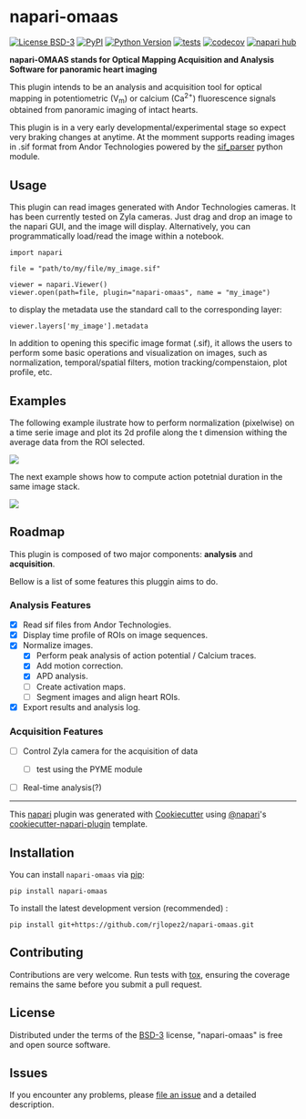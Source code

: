 # napari-omaas

[![License BSD-3](https://img.shields.io/pypi/l/napari-omaas.svg?color=green)](https://github.com/rjlopez2/napari-omaas/raw/main/LICENSE)
[![PyPI](https://img.shields.io/pypi/v/napari-omaas.svg?color=green)](https://pypi.org/project/napari-omaas)
[![Python Version](https://img.shields.io/pypi/pyversions/napari-omaas.svg?color=green)](https://python.org)
[![tests](https://github.com/rjlopez2/napari-omaas/workflows/tests/badge.svg)](https://github.com/rjlopez2/napari-omaas/actions)
[![codecov](https://codecov.io/gh/rjlopez2/napari-omaas/branch/main/graph/badge.svg)](https://codecov.io/gh/rjlopez2/napari-omaas)
[![napari hub](https://img.shields.io/endpoint?url=https://api.napari-hub.org/shields/napari-omaas)](https://napari-hub.org/plugins/napari-omaas)

**napari-OMAAS stands for Optical Mapping Acquisition and Analysis Software for panoramic heart imaging**

This plugin intends to be an analysis and acquisition tool for optical mapping in potentiometric (V<sub>m</sub>) or calcium (Ca<sup>2+</sup>) fluorescence signals obtained from panoramic imaging of intact hearts.

This plugin is in a very early developmental/experimental stage so expect very braking changes at anytime. At the momment supports reading images in .sif format from Andor Technologies powered by the [sif_parser] python module.

## Usage

This plugin can read images generated with Andor Technologies cameras. It has been currently tested on Zyla cameras. Just drag and drop an image to the napari GUI, and the image will display. Alternatively, you can programmatically load/read the image within a notebook.
    
    import napari
    
    file = "path/to/my/file/my_image.sif"

    viewer = napari.Viewer()
    viewer.open(path=file, plugin="napari-omaas", name = "my_image")

to display the metadata use the standard call to the corresponding layer:

    viewer.layers['my_image'].metadata

In addition to opening this specific image format (.sif), it allows the users to perform some basic operations and visualization on images, such as normalization, temporal/spatial filters, motion tracking/compenstaion, plot profile, etc.
## Examples

The following example ilustrate how to perform normalization (pixelwise) on a time serie image and plot its 2d profile along the t dimension withing the average data from the ROI selected.

![](https://github.com/rjlopez2/napari-omaas/blob/documentation/example_imgs/Oct-31-2023%2016-45-55_plot_profile.gif?raw=true)


The next example shows how to compute action potetnial duration in the same image stack.

![](https://github.com/rjlopez2/napari-omaas/blob/documentation/example_imgs/Oct-31-2023%2016-49-02_APD_analysis.gif?raw=true)



## Roadmap

This plugin is composed of two major components: **analysis** and **acquisition**.

Bellow is a list of some features this pluggin aims to do.

### Analysis Features
    
- [x] Read sif files from Andor Technologies.
- [x] Display time profile of ROIs on image sequences.
- [x] Normalize images.
    - [x] Perform peak analysis of action potential / Calcium traces.
    - [x] Add motion correction.
    - [x] APD analysis.
    - [ ] Create activation maps.
    - [ ] Segment images and align heart ROIs.
- [x] Export results and analysis log.

### Acquisition Features

- [ ] Control Zyla camera for the acquisition of data
    - [ ] test using the PYME module
- [ ] Real-time analysis(?)

    

----------------------------------

This [napari] plugin was generated with [Cookiecutter] using [@napari]'s [cookiecutter-napari-plugin] template.

<!--
Don't miss the full getting started guide to set up your new package:
https://github.com/napari/cookiecutter-napari-plugin#getting-started

Also review the napari docs for plugin developers:
https://napari.org/stable/plugins/index.html
-->

## Installation

You can install `napari-omaas` via [pip]:

    pip install napari-omaas



To install the latest development version (recommended) :

    pip install git+https://github.com/rjlopez2/napari-omaas.git


## Contributing

Contributions are very welcome. Run tests with [tox], ensuring
the coverage remains the same before you submit a pull request.

## License

Distributed under the terms of the [BSD-3] license,
"napari-omaas" is free and open source software.

## Issues

If you encounter any problems, please [file an issue] and a  detailed description.

[napari]: https://github.com/napari/napari
[Cookiecutter]: https://github.com/audreyr/cookiecutter
[@napari]: https://github.com/napari
[MIT]: http://opensource.org/licenses/MIT
[BSD-3]: http://opensource.org/licenses/BSD-3-Clause
[GNU GPL v3.0]: http://www.gnu.org/licenses/gpl-3.0.txt
[GNU LGPL v3.0]: http://www.gnu.org/licenses/lgpl-3.0.txt
[Apache Software License 2.0]: http://www.apache.org/licenses/LICENSE-2.0
[Mozilla Public License 2.0]: https://www.mozilla.org/media/MPL/2.0/index.txt
[cookiecutter-napari-plugin]: https://github.com/napari/cookiecutter-napari-plugin

[file an issue]: https://github.com/rjlopez2/napari-omaas/issues

[napari]: https://github.com/napari/napari
[tox]: https://tox.readthedocs.io/en/latest/
[pip]: https://pypi.org/project/pip/
[PyPI]: https://pypi.org/
[sif_parser]: https://pypi.org/project/sif-parser/
